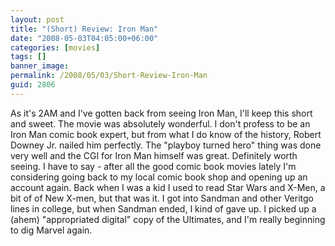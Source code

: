 ```yaml
---
layout: post
title: "(Short) Review: Iron Man"
date: "2008-05-03T04:05:00+06:00"
categories: [movies]
tags: []
banner_image: 
permalink: /2008/05/03/Short-Review-Iron-Man
guid: 2806
---
```


As it's 2AM and I've gotten back from seeing Iron Man, I'll keep this short and sweet. The movie was absolutely wonderful. I don't profess to be an Iron Man comic book expert, but from what I do know of the history, Robert Downey Jr. nailed him perfectly. The "playboy turned hero" thing was done very well and the CGI for Iron Man himself was great. Definitely worth seeing. I have to say - after all the good comic book movies lately I'm considering going back to my local comic book shop and opening up an account again. Back when I was a kid I used to read Star Wars and X-Men, a bit of of New X-men, but that was it. I got into Sandman and other Veritgo lines in college, but when Sandman ended, I kind of gave up. I picked up a (ahem) "appropriated digital" copy of the Ultimates, and I'm really beginning to dig Marvel again.